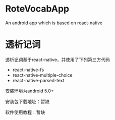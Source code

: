 # RoteVocabApp
An android app which is based on react-native

# 透析记词
透析记词基于react-native，并使用了下列第三方代码
- react-native-fs
- react-native-multiple-choice
- react-native-parsed-text

安装环境为android 5.0+

安装包下载地址：暂缺

软件使用教程：暂缺
